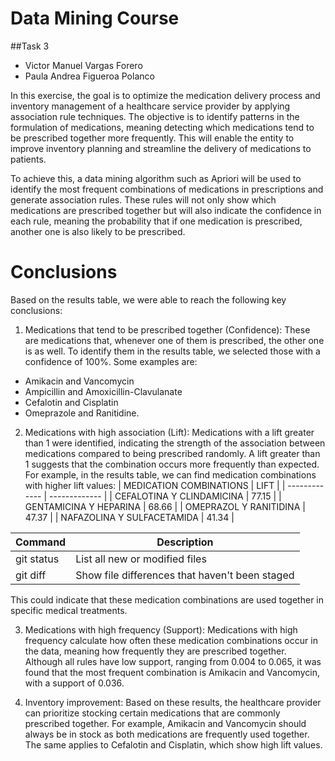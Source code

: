 # Data Mining Course

##Task 3

- Victor Manuel Vargas Forero
- Paula Andrea Figueroa Polanco

In this exercise, the goal is to optimize the medication delivery process and inventory management of a healthcare service provider by applying association rule techniques. The objective is to identify patterns in the formulation of medications, meaning detecting which medications tend to be prescribed together more frequently. This will enable the entity to improve inventory planning and streamline the delivery of medications to patients.

To achieve this, a data mining algorithm such as Apriori will be used to identify the most frequent combinations of medications in prescriptions and generate association rules. These rules will not only show which medications are prescribed together but will also indicate the confidence in each rule, meaning the probability that if one medication is prescribed, another one is also likely to be prescribed.

# Conclusions
Based on the results table, we were able to reach the following key conclusions:
1.	Medications that tend to be prescribed together (Confidence): These are medications that, whenever one of them is prescribed, the other one is as well. To identify them in the results table, we selected those with a confidence of 100%. Some examples are:
  -	Amikacin and Vancomycin
  - Ampicillin and Amoxicillin-Clavulanate
  -	Cefalotin and Cisplatin
  - Omeprazole and Ranitidine.
    
2.	Medications with high association (Lift): Medications with a lift greater than 1 were identified, indicating the strength of the association between medications compared to being prescribed randomly. A lift greater than 1 suggests that the combination occurs more frequently than expected. For example, in the results table, we can find medication combinations with higher lift values:
| MEDICATION COMBINATIONS | LIFT |
| ------------- | ------------- |
| CEFALOTINA Y CLINDAMICINA | 77.15 |
| GENTAMICINA Y HEPARINA  | 68.66  |
| OMEPRAZOL Y RANITIDINA  | 47.37  |
| NAFAZOLINA Y SULFACETAMIDA | 41.34 |

| Command | Description |
| --- | --- |
| git status | List all new or modified files |
| git diff | Show file differences that haven't been staged |

This could indicate that these medication combinations are used together in specific medical treatments.

3.	Medications with high frequency (Support): Medications with high frequency calculate how often these medication combinations occur in the data, meaning how frequently they are prescribed together. Although all rules have low support, ranging from 0.004 to 0.065, it was found that the most frequent combination is Amikacin and Vancomycin, with a support of 0.036.
   
4.	Inventory improvement: Based on these results, the healthcare provider can prioritize stocking certain medications that are commonly prescribed together. For example, Amikacin and Vancomycin should always be in stock as both medications are frequently used together. The same applies to Cefalotin and Cisplatin, which show high lift values.
